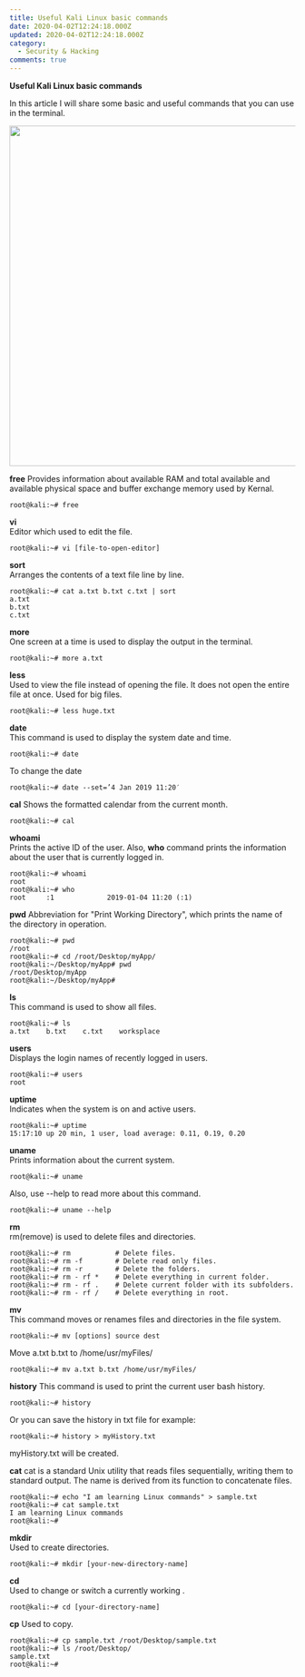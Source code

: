 ```yaml
---
title: Useful Kali Linux basic commands
date: 2020-04-02T12:24:18.000Z
updated: 2020-04-02T12:24:18.000Z
category:
  - Security & Hacking
comments: true
---
```

**Useful Kali Linux basic commands**

In this article I will share some basic and useful commands that you can use in the terminal.

<p align="center">
  <img width="920" height="600" src="/images/kali-linux.jpg">
</p>

****free****
Provides information about available RAM and total available and available physical space and buffer exchange memory used by Kernal.
```
root@kali:~# free
```

****vi****	
Editor which used to edit the file.
```
root@kali:~# vi [file-to-open-editor]
```

****sort****	
Arranges the contents of a text file line by line.
```
root@kali:~# cat a.txt b.txt c.txt | sort
a.txt
b.txt
c.txt
```

****more****	
One screen at a time is used to display the output in the terminal.
```
root@kali:~# more a.txt
```

****less****	
Used to view the file instead of opening the file. It does not open the entire file at once. Used for big files.
```
root@kali:~# less huge.txt
```

****date****	
This command is used to display the system date and time.
```
root@kali:~# date
```

To change the date
```
root@kali:~# date --set=’4 Jan 2019 11:20′
```

****cal****	
Shows the formatted calendar from the current month.
```
root@kali:~# cal
```

****whoami****	
Prints the active ID of the user. Also, ****who**** command prints the information about the user that is currently logged in.
```
root@kali:~# whoami
root
root@kali:~# who
root     :1             2019-01-04 11:20 (:1)
```

****pwd****	
Abbreviation for "Print Working Directory", which prints the name of the directory in operation.
```
root@kali:~# pwd
/root
root@kali:~# cd /root/Desktop/myApp/
root@kali:~/Desktop/myApp# pwd
/root/Desktop/myApp
root@kali:~/Desktop/myApp#
```

****ls****	
This command is used to show all files.
```
root@kali:~# ls
a.txt    b.txt    c.txt    worksplace
```

****users****	
Displays the login names of recently logged in users.
```
root@kali:~# users
root
```

****uptime****	
Indicates when the system is on and active users.
```
root@kali:~# uptime
15:17:10 up 20 min, 1 user, load average: 0.11, 0.19, 0.20
```

****uname****	
Prints information about the current system.
```
root@kali:~# uname
```

Also, use --help to read more about this command.
```
root@kali:~# uname --help
```
****rm****	
rm(remove) is used to delete files and directories.
```
root@kali:~# rm           # Delete files.
root@kali:~# rm -f        # Delete read only files.
root@kali:~# rm -r        # Delete the folders.
root@kali:~# rm - rf *    # Delete everything in current folder.
root@kali:~# rm - rf .    # Delete current folder with its subfolders.
root@kali:~# rm - rf /    # Delete everything in root.
```

****mv****	
This command moves or renames files and directories in the file system.
```
root@kali:~# mv [options] source dest
```

Move a.txt b.txt to /home/usr/myFiles/
```
root@kali:~# mv a.txt b.txt /home/usr/myFiles/
```

****history****	
This command is used to print the current user bash history.
```
root@kali:~# history
```
Or you can save the history in txt file for example:
```
root@kali:~# history > myHistory.txt
```
myHistory.txt will be created.

****cat****	
cat is a standard Unix utility that reads files sequentially, writing them to standard output. The name is derived from its function to concatenate files.
```
root@kali:~# echo "I am learning Linux commands" > sample.txt
root@kali:~# cat sample.txt
I am learning Linux commands
root@kali:~#
```

****mkdir****	
Used to create directories.
```
root@kali:~# mkdir [your-new-directory-name]
```

****cd****	
Used to change or switch a currently working .
```
root@kali:~# cd [your-directory-name]
```

****cp****
Used to copy.
```
root@kali:~# cp sample.txt /root/Desktop/sample.txt
root@kali:~# ls /root/Desktop/
sample.txt
root@kali:~#
```